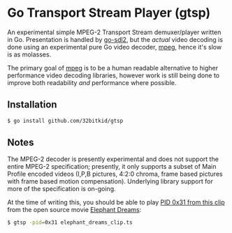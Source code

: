 # Go Transport Stream Player (gtsp)

An experimental simple MPEG-2 Transport Stream demuxer/player written in Go. Presentation is handled by [go-sdl2](https://github.com/veandco/go-sdl2), but the *actual* video decoding is done using an experimental pure Go video decoder, [mpeg](https://github.com/32bitkid/mpeg), hence it's slow is as molasses.

The primary goal of [mpeg](https://github.com/32bitkid/mpeg) is to be a human readable alternative to higher performance video decoding libraries, however work is still being done to improve both readability *and* performance where possible.

## Installation

```bash
$ go install github.com/32bitkid/gtsp
```

## Notes

The MPEG-2 decoder is presently experimental and does not support the entire MPEG-2 specification; presently, it only supports a subset of Main Profile encoded videos (I,P,B pictures, 4:2:0 chroma, frame based pictures with frame based motion compensation). Underlying library support for more of the specification is on-going.

At the time of writing this, you should be able to play [PID 0x31 from this clip](http://files.32bitkid.com/video/elephant_dreams_clip.ts) from the open source movie [Elephant Dreams](https://orange.blender.org/):

```bash
$ gtsp -pid=0x31 elephant_dreams_clip.ts
```
